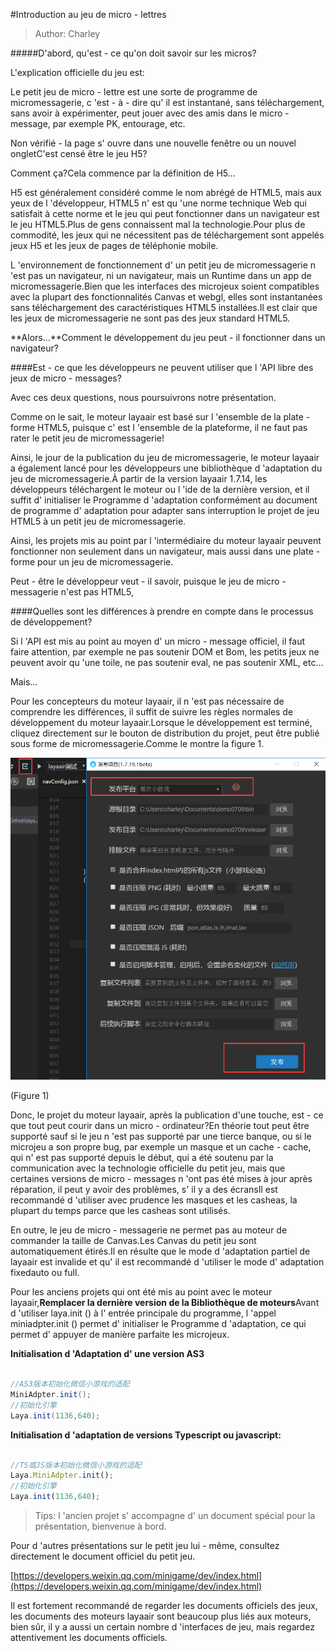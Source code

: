 #Introduction au jeu de micro - lettres

> Author: Charley

#####D'abord, qu'est - ce qu'on doit savoir sur les micros?

L'explication officielle du jeu est:

Le petit jeu de micro - lettre est une sorte de programme de micromessagerie, c 'est - à - dire qu' il est instantané, sans téléchargement, sans avoir à expérimenter, peut jouer avec des amis dans le micro - message, par exemple PK, entourage, etc.

Non vérifié - la page s' ouvre dans une nouvelle fenêtre ou un nouvel ongletC'est censé être le jeu H5?

Comment ça?Cela commence par la définition de H5...

H5 est généralement considéré comme le nom abrégé de HTML5, mais aux yeux de l 'développeur, HTML5 n' est qu 'une norme technique Web qui satisfait à cette norme et le jeu qui peut fonctionner dans un navigateur est le jeu HTML5.Plus de gens connaissent mal la technologie.Pour plus de commodité, les jeux qui ne nécessitent pas de téléchargement sont appelés jeux H5 et les jeux de pages de téléphonie mobile.

L 'environnement de fonctionnement d' un petit jeu de micromessagerie n 'est pas un navigateur, ni un navigateur, mais un Runtime dans un app de micromessagerie.Bien que les interfaces des microjeux soient compatibles avec la plupart des fonctionnalités Canvas et webgl, elles sont instantanées sans téléchargement des caractéristiques HTML5 installées.Il est clair que les jeux de micromessagerie ne sont pas des jeux standard HTML5.

**Alors...**Comment le développement du jeu peut - il fonctionner dans un navigateur?

####Est - ce que les développeurs ne peuvent utiliser que l 'API libre des jeux de micro - messages?

Avec ces deux questions, nous poursuivrons notre présentation.

Comme on le sait, le moteur layaair est basé sur l 'ensemble de la plate - forme HTML5, puisque c' est l 'ensemble de la plateforme, il ne faut pas rater le petit jeu de micromessagerie!

Ainsi, le jour de la publication du jeu de micromessagerie, le moteur layaair a également lancé pour les développeurs une bibliothèque d 'adaptation du jeu de micromessagerie.À partir de la version layaair 1.7.14, les développeurs téléchargent le moteur ou l 'ide de la dernière version, et il suffit d' initialiser le Programme d 'adaptation conformément au document de programme d' adaptation pour adapter sans interruption le projet de jeu HTML5 à un petit jeu de micromessagerie.

Ainsi, les projets mis au point par l 'intermédiaire du moteur layaair peuvent fonctionner non seulement dans un navigateur, mais aussi dans une plate - forme pour un jeu de micromessagerie.

Peut - être le développeur veut - il savoir, puisque le jeu de micro - messagerie n'est pas HTML5,

####Quelles sont les différences à prendre en compte dans le processus de développement?

Si l 'API est mis au point au moyen d' un micro - message officiel, il faut faire attention, par exemple ne pas soutenir DOM et Bom, les petits jeux ne peuvent avoir qu 'une toile, ne pas soutenir eval, ne pas soutenir XML, etc...

Mais...

Pour les concepteurs du moteur layaair, il n 'est pas nécessaire de comprendre les différences, il suffit de suivre les règles normales de développement du moteur layaair.Lorsque le développement est terminé, cliquez directement sur le bouton de distribution du projet, peut être publié sous forme de micromessagerie.Comme le montre la figure 1.

![图1](img/7.png)  


(Figure 1)

Donc, le projet du moteur layaair, après la publication d'une touche, est - ce que tout peut courir dans un micro - ordinateur?En théorie tout peut être supporté sauf si le jeu n 'est pas supporté par une tierce banque, ou si le microjeu a son propre bug, par exemple un masque et un cache - cache, qui n' est pas supporté depuis le début, qui a été soutenu par la communication avec la technologie officielle du petit jeu, mais que certaines versions de micro - messages n 'ont pas été mises à jour après réparation, il peut y avoir des problèmes, s' il y a des écransIl est recommandé d 'utiliser avec prudence les masques et les casheas, la plupart du temps parce que les casheas sont utilisés.

En outre, le jeu de micro - messagerie ne permet pas au moteur de commander la taille de Canvas.Les Canvas du petit jeu sont automatiquement étirés.Il en résulte que le mode d 'adaptation partiel de layaair est invalide et qu' il est recommandé d 'utiliser le mode d' adaptation fixedauto ou full.

Pour les anciens projets qui ont été mis au point avec le moteur layaair,**Remplacer la dernière version de la Bibliothèque de moteurs**Avant d 'utiliser laya.init () à l' entrée principale du programme, l 'appel miniadpter.init () permet d' initialiser le Programme d 'adaptation, ce qui permet d' appuyer de manière parfaite les microjeux.

**Initialisation d 'Adaptation d' une version AS3**


```java

//AS3版本初始化微信小游戏的适配
MiniAdpter.init();
//初始化引擎
Laya.init(1136,640);
```


**Initialisation d 'adaptation de versions Typescript ou javascript:**


```javascript

//TS或JS版本初始化微信小游戏的适配
Laya.MiniAdpter.init();
//初始化引擎
Laya.init(1136,640);
```


> Tips: l 'ancien projet s' accompagne d' un document spécial pour la présentation, bienvenue à bord.



Pour d 'autres présentations sur le petit jeu lui - même, consultez directement le document officiel du petit jeu.

[https://developers.weixin.qq.com/minigame/dev/index.html](https://developers.weixin.qq.com/minigame/dev/index.html)

Il est fortement recommandé de regarder les documents officiels des jeux, les documents des moteurs layaair sont beaucoup plus liés aux moteurs, bien sûr, il y a aussi un certain nombre d 'interfaces de jeu, mais regardez attentivement les documents officiels.